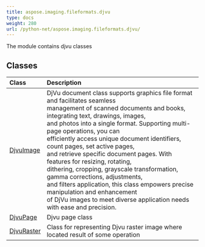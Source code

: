 ```yaml
---
title: aspose.imaging.fileformats.djvu
type: docs
weight: 280
url: /python-net/aspose.imaging.fileformats.djvu/
---
```



The module contains djvu classes

## **Classes**
| **Class** | **Description** |
| :- | :- |
| [DjvuImage](/imaging/python-net/aspose.imaging.fileformats.djvu/djvuimage/) | DjVu document class supports graphics file format and facilitates seamless<br/>            management of scanned documents and books, integrating text, drawings, images,<br/>            and photos into a single format. Supporting multi-page operations, you can<br/>            efficiently access unique document identifiers, count pages, set active pages,<br/>            and retrieve specific document pages. With features for resizing, rotating,<br/>            dithering, cropping, grayscale transformation, gamma corrections, adjustments,<br/>            and filters application, this class empowers precise manipulation and enhancement<br/>            of DjVu images to meet diverse application needs with ease and precision. |
| [DjvuPage](/imaging/python-net/aspose.imaging.fileformats.djvu/djvupage/) | Djvu page class |
| [DjvuRaster](/imaging/python-net/aspose.imaging.fileformats.djvu/djvuraster/) | Class for representing Djvu raster image where located result of some operation |
